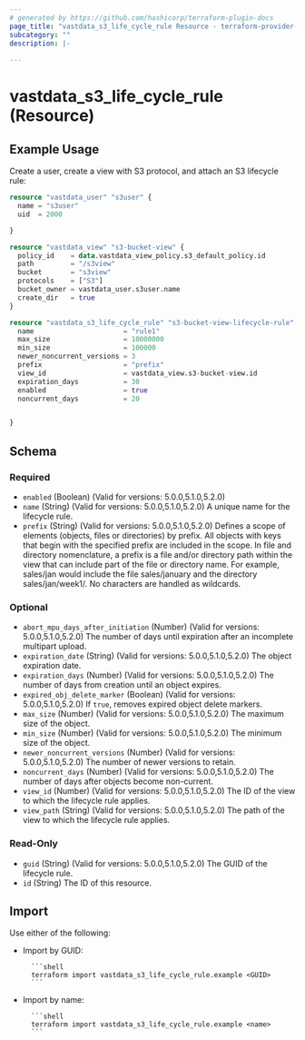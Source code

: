 ```yaml
---
# generated by https://github.com/hashicorp/terraform-plugin-docs
page_title: "vastdata_s3_life_cycle_rule Resource - terraform-provider-vastdata"
subcategory: ""
description: |-
  
---
```


# vastdata_s3_life_cycle_rule (Resource)



## Example Usage

Create a user, create a view with S3 protocol, and attach an S3 lifecycle rule:

```terraform
resource "vastdata_user" "s3user" {
  name = "s3user"
  uid  = 2000

}

resource "vastdata_view" "s3-bucket-view" {
  policy_id    = data.vastdata_view_policy.s3_default_policy.id
  path         = "/s3view"
  bucket       = "s3view"
  protocols    = ["S3"]
  bucket_owner = vastdata_user.s3user.name
  create_dir   = true
}

resource "vastdata_s3_life_cycle_rule" "s3-bucket-view-lifecycle-rule" {
  name                      = "rule1"
  max_size                  = 10000000
  min_size                  = 100000
  newer_noncurrent_versions = 3
  prefix                    = "prefix"
  view_id                   = vastdata_view.s3-bucket-view.id
  expiration_days           = 30
  enabled                   = true
  noncurrent_days           = 20


}
```

<!-- schema generated by tfplugindocs -->
## Schema

### Required

- `enabled` (Boolean) (Valid for versions: 5.0.0,5.1.0,5.2.0)
- `name` (String) (Valid for versions: 5.0.0,5.1.0,5.2.0) A unique name for the lifecycle rule.
- `prefix` (String) (Valid for versions: 5.0.0,5.1.0,5.2.0) Defines a scope of elements (objects, files or directories) by prefix. All objects with keys that begin with the specified prefix are included in the scope. In file and directory nomenclature, a prefix is a file and/or directory path within the view that can include part of the file or directory name. For example, sales/jan would include the file sales/january and the directory sales/jan/week1/. No characters are handled as wildcards.

### Optional

- `abort_mpu_days_after_initiation` (Number) (Valid for versions: 5.0.0,5.1.0,5.2.0) The number of days until expiration after an incomplete multipart upload.
- `expiration_date` (String) (Valid for versions: 5.0.0,5.1.0,5.2.0) The object expiration date.
- `expiration_days` (Number) (Valid for versions: 5.0.0,5.1.0,5.2.0) The number of days from creation until an object expires.
- `expired_obj_delete_marker` (Boolean) (Valid for versions: 5.0.0,5.1.0,5.2.0) If `true`, removes expired object delete markers.
- `max_size` (Number) (Valid for versions: 5.0.0,5.1.0,5.2.0) The maximum size of the object.
- `min_size` (Number) (Valid for versions: 5.0.0,5.1.0,5.2.0) The minimum size of the object.
- `newer_noncurrent_versions` (Number) (Valid for versions: 5.0.0,5.1.0,5.2.0) The number of newer versions to retain.
- `noncurrent_days` (Number) (Valid for versions: 5.0.0,5.1.0,5.2.0) The number of days after objects become non-current.
- `view_id` (Number) (Valid for versions: 5.0.0,5.1.0,5.2.0) The ID of the view to which the lifecycle rule applies.
- `view_path` (String) (Valid for versions: 5.0.0,5.1.0,5.2.0) The path of the view to which the lifecycle rule applies.

### Read-Only

- `guid` (String) (Valid for versions: 5.0.0,5.1.0,5.2.0) The GUID of the lifecycle rule.
- `id` (String) The ID of this resource.

## Import

Use either of the following:
- Import by GUID:

        ```shell
        terraform import vastdata_s3_life_cycle_rule.example <GUID>
        ```
- Import by name:

        ```shell
        terraform import vastdata_s3_life_cycle_rule.example <name>
        ```
